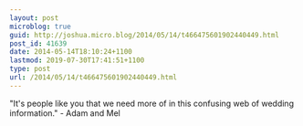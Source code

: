 ```yaml
---
layout: post
microblog: true
guid: http://joshua.micro.blog/2014/05/14/t466475601902440449.html
post_id: 41639
date: 2014-05-14T18:10:24+1100
lastmod: 2019-07-30T17:41:51+1100
type: post
url: /2014/05/14/t466475601902440449.html
---
```

"It's people like you that we need more of in this confusing web of wedding information." - Adam and Mel
